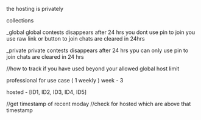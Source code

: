the hosting is privately

collections 

_global
global contests disappears after 24 hrs
you dont use pin to join
you use raw link or button to join
chats are cleared in 24hrs

_private
private contests disappears after 24 hrs
ypu can only use pin to join
chats are cleared in 24 hrs


//how to track if you have used beyond your allowed global host limit

professional for use case ( 1 weekly )
week - 3

hosted - [ID1, ID2, ID3, ID4, ID5]

//get timestamp of recent moday
//check for hosted which are above that timestamp
